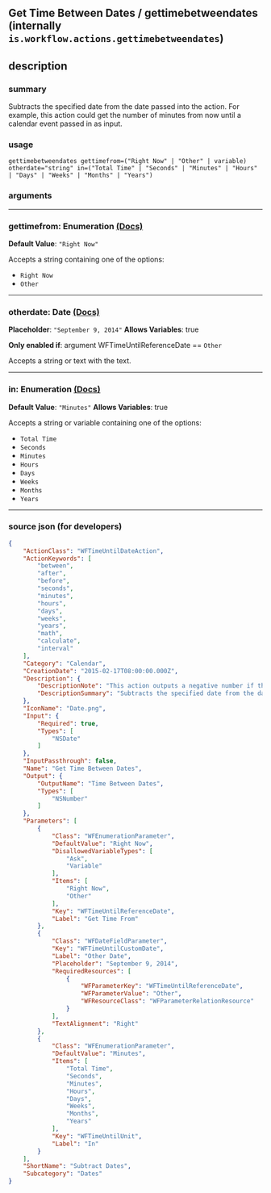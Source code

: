 
## Get Time Between Dates / gettimebetweendates (internally `is.workflow.actions.gettimebetweendates`)


## description

### summary

Subtracts the specified date from the date passed into the action. For example, this action could get the number of minutes from now until a calendar event passed in as input.


### usage
```
gettimebetweendates gettimefrom=("Right Now" | "Other" | variable) otherdate="string" in=("Total Time" | "Seconds" | "Minutes" | "Hours" | "Days" | "Weeks" | "Months" | "Years")
```

### arguments

---

### gettimefrom: Enumeration [(Docs)](https://pfgithub.github.io/shortcutslang/gettingstarted#enum-select-field)
**Default Value**: `"Right Now"`


Accepts a string 
containing one of the options:

- `Right Now`
- `Other`

---

### otherdate: Date [(Docs)](https://pfgithub.github.io/shortcutslang/gettingstarted#text-field)
**Placeholder**: `"September 9, 2014"`
**Allows Variables**: true

**Only enabled if**: argument WFTimeUntilReferenceDate == `Other`

Accepts a string 
or text
with the text.

---

### in: Enumeration [(Docs)](https://pfgithub.github.io/shortcutslang/gettingstarted#enum-select-field)
**Default Value**: `"Minutes"`
**Allows Variables**: true



Accepts a string 
or variable
containing one of the options:

- `Total Time`
- `Seconds`
- `Minutes`
- `Hours`
- `Days`
- `Weeks`
- `Months`
- `Years`

---

### source json (for developers)

```json
{
	"ActionClass": "WFTimeUntilDateAction",
	"ActionKeywords": [
		"between",
		"after",
		"before",
		"seconds",
		"minutes",
		"hours",
		"days",
		"weeks",
		"years",
		"math",
		"calculate",
		"interval"
	],
	"Category": "Calendar",
	"CreationDate": "2015-02-17T08:00:00.000Z",
	"Description": {
		"DescriptionNote": "This action outputs a negative number if the input date takes place before the specified date.",
		"DescriptionSummary": "Subtracts the specified date from the date passed into the action. For example, this action could get the number of minutes from now until a calendar event passed in as input."
	},
	"IconName": "Date.png",
	"Input": {
		"Required": true,
		"Types": [
			"NSDate"
		]
	},
	"InputPassthrough": false,
	"Name": "Get Time Between Dates",
	"Output": {
		"OutputName": "Time Between Dates",
		"Types": [
			"NSNumber"
		]
	},
	"Parameters": [
		{
			"Class": "WFEnumerationParameter",
			"DefaultValue": "Right Now",
			"DisallowedVariableTypes": [
				"Ask",
				"Variable"
			],
			"Items": [
				"Right Now",
				"Other"
			],
			"Key": "WFTimeUntilReferenceDate",
			"Label": "Get Time From"
		},
		{
			"Class": "WFDateFieldParameter",
			"Key": "WFTimeUntilCustomDate",
			"Label": "Other Date",
			"Placeholder": "September 9, 2014",
			"RequiredResources": [
				{
					"WFParameterKey": "WFTimeUntilReferenceDate",
					"WFParameterValue": "Other",
					"WFResourceClass": "WFParameterRelationResource"
				}
			],
			"TextAlignment": "Right"
		},
		{
			"Class": "WFEnumerationParameter",
			"DefaultValue": "Minutes",
			"Items": [
				"Total Time",
				"Seconds",
				"Minutes",
				"Hours",
				"Days",
				"Weeks",
				"Months",
				"Years"
			],
			"Key": "WFTimeUntilUnit",
			"Label": "In"
		}
	],
	"ShortName": "Subtract Dates",
	"Subcategory": "Dates"
}
```

